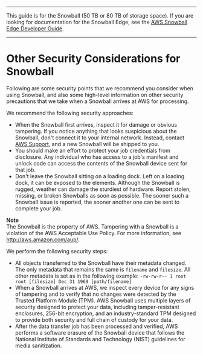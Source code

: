 --------

This guide is for the Snowball \(50 TB or 80 TB of storage space\)\. If you are looking for documentation for the Snowball Edge, see the [AWS Snowball Edge Developer Guide](http://docs.aws.amazon.com/snowball/latest/developer-guide/whatisedge.html)\.

--------

# Other Security Considerations for Snowball<a name="security-considerations"></a>

Following are some security points that we recommend you consider when using Snowball, and also some high\-level information on other security precautions that we take when a Snowball arrives at AWS for processing\.

We recommend the following security approaches:
+ When the Snowball first arrives, inspect it for damage or obvious tampering\. If you notice anything that looks suspicious about the Snowball, don't connect it to your internal network\. Instead, contact [AWS Support](https://aws.amazon.com/premiumsupport/), and a new Snowball will be shipped to you\.
+ You should make an effort to protect your job credentials from disclosure\. Any individual who has access to a job's manifest and unlock code can access the contents of the Snowball device sent for that job\.
+ Don't leave the Snowball sitting on a loading dock\. Left on a loading dock, it can be exposed to the elements\. Although the Snowball is rugged, weather can damage the sturdiest of hardware\. Report stolen, missing, or broken Snowballs as soon as possible\. The sooner such a Snowball issue is reported, the sooner another one can be sent to complete your job\.

**Note**  
The Snowball is the property of AWS\. Tampering with a Snowball is a violation of the AWS Acceptable Use Policy\. For more information, see [http://aws\.amazon\.com/aup/](http://aws.amazon.com/aup/)\.

We perform the following security steps:
+ All objects transferred to the Snowball have their metadata changed\. The only metadata that remains the same is `filename` and `filesize`\. All other metadata is set as in the following example: `-rw-rw-r-- 1 root root [filesize] Dec 31 1969 [path/filename]`
+ When a Snowball arrives at AWS, we inspect every device for any signs of tampering and to verify that no changes were detected by the Trusted Platform Module \(TPM\)\. AWS Snowball uses multiple layers of security designed to protect your data, including tamper\-resistant enclosures, 256\-bit encryption, and an industry\-standard TPM designed to provide both security and full chain of custody for your data\. 
+ After the data transfer job has been processed and verified, AWS performs a software erasure of the Snowball device that follows the National Institute of Standards and Technology \(NIST\) guidelines for media sanitization\.